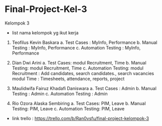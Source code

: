 # Final-Project-Kel-3

Kelompok 3
- list nama kelompok yg ikut kerja

1. Teofilus Kevin Baskara
 a. Test Cases : MyInfo, Performance
 b. Manual Testing : MyInfo, Performance
 c. Automation Testing : MyInfo, Performance

2. Dian Dwi Arini
 a. Test Cases: modul Recruitment, Time
 b. Manual Testing: modul Recruitment, Time
 c. Automation Testing: 
      modul Recruitment : Add candidates, search candidates., search vacancies
      modul Time : Timesheets, attendance, reports, project
      
3. Maulidwifa Fairuz Khadafi Daniswara
  a. Test Cases : Admin
  b. Manual Testing : Admin
  c. Automation Testing : Admin

4. Rio Ozora Alaska Sembiring
   a. Test Cases: PIM, Leave
   b. Manual Testing: PIM, Leave
   c. Automation Testing: PIM, Leave


- link trello : https://trello.com/b/Ran0vsfu/final-project-kelompok-3
